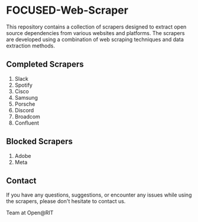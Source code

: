 # FOCUSED-Web-Scraper

This repository contains a collection of scrapers designed to extract open source dependencies from various websites and platforms. The scrapers are developed using a combination of web scraping techniques and data extraction methods. 

## Completed Scrapers

1. Slack
2. Spotify
3. Cisco
4. Samsung
5. Porsche
6. Discord
7. Broadcom
8. Confluent

## Blocked Scrapers

1. Adobe
2. Meta


## Contact

If you have any questions, suggestions, or encounter any issues while using the scrapers, please don't hesitate to contact us. 

Team at Open@RIT